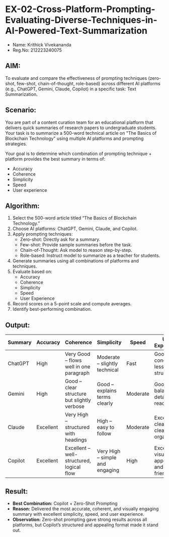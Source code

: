 # EX-02-Cross-Platform-Prompting-Evaluating-Diverse-Techniques-in-AI-Powered-Text-Summarization
 - Name: Krithick Vivekananda
 - Reg.No: 212223240075
## AIM:
To evaluate and compare the effectiveness of prompting techniques (zero-shot, few-shot, chain-of-thought, role-based) across different AI platforms (e.g., ChatGPT, Gemini, Claude, Copilot) in a specific task: Text Summarization.



## Scenario:
You are part of a content curation team for an educational platform that delivers quick summaries of research papers to undergraduate students. Your task is to summarize a 500-word technical article on "The Basics of Blockchain Technology" using multiple AI platforms and prompting strategies.

Your goal is to determine which combination of prompting technique + platform provides the best summary in terms of:
- Accuracy
- Coherence
- Simplicity
- Speed
- User experience

## Algorithm:
1. Select the 500-word article titled “The Basics of Blockchain Technology.”
2. Choose AI platforms: ChatGPT, Gemini, Claude, and Copilot.
3. Apply prompting techniques:
   - Zero-shot: Directly ask for a summary.
   - Few-shot: Provide sample summaries before the task.
   - Chain-of-Thought: Ask model to reason step-by-step.
   - Role-based: Instruct model to summarize as a teacher for students.
4. Generate summaries using all combinations of platforms and techniques.
5. Evaluate based on:
   - Accuracy
   - Coherence
   - Simplicity
   - Speed
   - User Experience
6. Record scores on a 5-point scale and compute averages.
7. Identify best-performing combination.

## Output:

| Summary  | Accuracy | Coherence | Simplicity | Speed | User Experience |
|----------|----------|-----------|------------|-------|-----------------|
| ChatGPT  | High     | Very Good – flows well in one paragraph | Moderate – slightly technical | Fast | Good – concise but less structured |
| Gemini   | High     | Good – clear structure but slightly verbose | Good – explains terms clearly | Moderate | Good – balances detail and readability |
| Claude   | Excellent| Very High – structured with headings | High – easy to follow | Moderate | Excellent – clean, clear, well-organized |
| Copilot  | Excellent| Excellent – well-structured, logical flow | Very High – simple and engaging | High | Excellent – visually appealing and user-friendly |

## Result: 
- **Best Combination:** Copilot + Zero-Shot Prompting  
- **Reason:** Delivered the most accurate, coherent, and visually engaging summary with excellent simplicity, speed, and user experience.  
- **Observation:** Zero-shot prompting gave strong results across all platforms, but Copilot’s structured and appealing format made it stand out.



